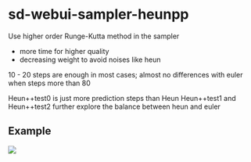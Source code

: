 # sd-webui-sampler-heunpp
Use higher order Runge-Kutta method in the sampler 

- more time for higher quality
- decreasing weight to avoid noises like heun

10 - 20 steps are enough in most cases; almost no differences with euler when steps more than 80

Heun++test0 is just more prediction steps than Heun
Heun++test1 and Heun++test2 further explore the balance between heun and euler

## Example
![](https://github.com/Carzit/sd-webui-sampler-heunpp/blob/main/images/example.png)
